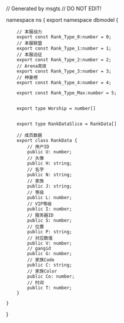 // Generated by msgts
// DO NOT EDIT!

namespace ns {
	export namespace dbmodel {
	
		
		// 本服战力
		export const Rank_Type_0:number = 0; 
		// 本服联盟
		export const Rank_Type_1:number = 1; 
		// 本服远征
		export const Rank_Type_2:number = 2; 
		// Arena竞技
		export const Rank_Type_3:number = 3; 
		// 神豪榜
		export const Rank_Type_4:number = 4; 
		
		export const Rank_Type_Max:number = 5; 
		
		
		export type Worship = number[]
		
		
		export type RankDataSlice = RankData[]
		
		// 成员数据
		export class RankData {	
			// 用户ID
			public U: number; 
			// 头像
			public H: string; 
			// 名字
			public N: string; 
			// 家族
			public J: string; 
			// 等级
			public L: number; 
			// VIP等级
			public I: number; 
			// 服务器ID
			public S: number; 
			// 位置
			public P: string; 
			// 对应数值
			public V: number; 
			// gangid
			public G: number; 
			// 家族Code
			public C: string; 
			// 家族Color
			public Co: number; 
			// 时间
			public T: number; 
		}
		
	}
}
